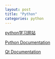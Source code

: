 ```yaml
---
layout: post
title: "Python"
categories: python
---
```


[python学习网站](https://www.byhy.net/)



[Python Documentation](https://docs.python.org/)

[Qt Documentation](https://doc.qt.io/)